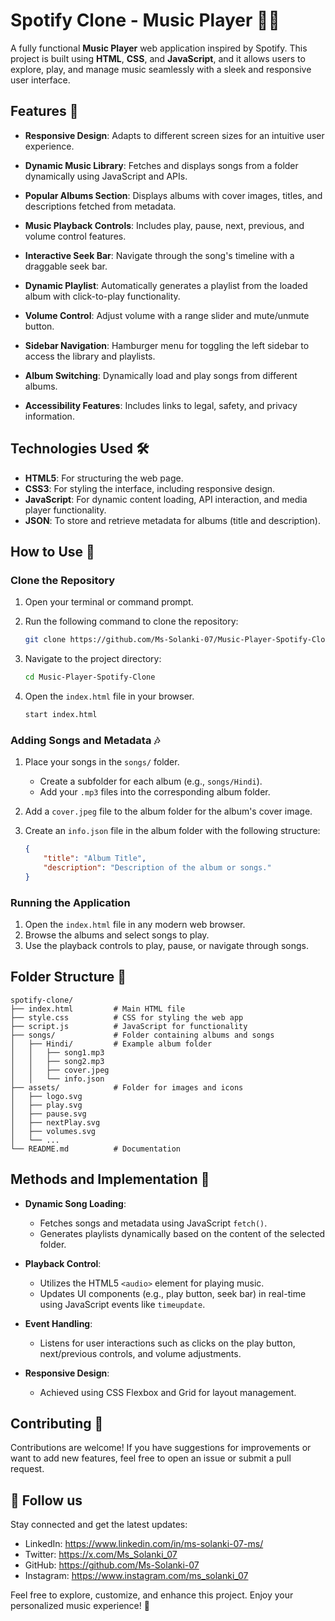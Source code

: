 # Spotify Clone - Music Player 🎵🎶

A fully functional **Music Player** web application inspired by Spotify. This project is built using **HTML**, **CSS**, and **JavaScript**, and it allows users to explore, play, and manage music seamlessly with a sleek and responsive user interface.

## Features 🚀

- **Responsive Design**: 
  Adapts to different screen sizes for an intuitive user experience.

- **Dynamic Music Library**:
  Fetches and displays songs from a folder dynamically using JavaScript and APIs.

- **Popular Albums Section**:
  Displays albums with cover images, titles, and descriptions fetched from metadata.

- **Music Playback Controls**:
  Includes play, pause, next, previous, and volume control features.

- **Interactive Seek Bar**:
  Navigate through the song's timeline with a draggable seek bar.

- **Dynamic Playlist**:
  Automatically generates a playlist from the loaded album with click-to-play functionality.

- **Volume Control**:
  Adjust volume with a range slider and mute/unmute button.

- **Sidebar Navigation**:
  Hamburger menu for toggling the left sidebar to access the library and playlists.

- **Album Switching**:
  Dynamically load and play songs from different albums.

- **Accessibility Features**:
  Includes links to legal, safety, and privacy information.

## Technologies Used 🛠️

- **HTML5**: For structuring the web page.
- **CSS3**: For styling the interface, including responsive design.
- **JavaScript**: For dynamic content loading, API interaction, and media player functionality.
- **JSON**: To store and retrieve metadata for albums (title and description).

## How to Use 📖

### Clone the Repository

1. Open your terminal or command prompt.
2. Run the following command to clone the repository:

   ```bash
   git clone https://github.com/Ms-Solanki-07/Music-Player-Spotify-Clone.git
   ```

3. Navigate to the project directory:

   ```bash
   cd Music-Player-Spotify-Clone
   ```

4. Open the `index.html` file in your browser.

   ```bash
   start index.html
   ```

### Adding Songs and Metadata 🎶

1. Place your songs in the `songs/` folder.
   - Create a subfolder for each album (e.g., `songs/Hindi`).
   - Add your `.mp3` files into the corresponding album folder.

2. Add a `cover.jpeg` file to the album folder for the album's cover image.

3. Create an `info.json` file in the album folder with the following structure:

   ```json
   {
       "title": "Album Title",
       "description": "Description of the album or songs."
   }
   ```

### Running the Application

1. Open the `index.html` file in any modern web browser.
2. Browse the albums and select songs to play.
3. Use the playback controls to play, pause, or navigate through songs.

## Folder Structure 📂

```
spotify-clone/
├── index.html         # Main HTML file
├── style.css          # CSS for styling the web app
├── script.js          # JavaScript for functionality
├── songs/             # Folder containing albums and songs
│   ├── Hindi/         # Example album folder
│   │   ├── song1.mp3
│   │   ├── song2.mp3
│   │   ├── cover.jpeg
│   │   └── info.json
├── assets/            # Folder for images and icons
│   ├── logo.svg
│   ├── play.svg
│   ├── pause.svg
│   ├── nextPlay.svg
│   ├── volumes.svg
│   └── ...
└── README.md          # Documentation
```

## Methods and Implementation 🔧

- **Dynamic Song Loading**:
  - Fetches songs and metadata using JavaScript `fetch()`.
  - Generates playlists dynamically based on the content of the selected folder.

- **Playback Control**:
  - Utilizes the HTML5 `<audio>` element for playing music.
  - Updates UI components (e.g., play button, seek bar) in real-time using JavaScript events like `timeupdate`.

- **Event Handling**:
  - Listens for user interactions such as clicks on the play button, next/previous controls, and volume adjustments.

- **Responsive Design**:
  - Achieved using CSS Flexbox and Grid for layout management.

## Contributing 🤝

Contributions are welcome! If you have suggestions for improvements or want to add new features, feel free to open an issue or submit a pull request.
 
## 🎉 Follow us <a name = "follow-us"></a>
Stay connected and get the latest updates:
- LinkedIn: https://www.linkedin.com/in/ms-solanki-07-ms/
- Twitter: https://x.com/Ms_Solanki_07
- GitHub: https://github.com/Ms-Solanki-07
- Instagram: https://www.instagram.com/ms_solanki_07


Feel free to explore, customize, and enhance this project. Enjoy your personalized music experience! 🎉

